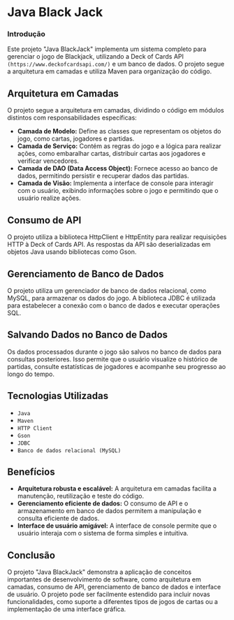 # Java Black Jack

### Introdução
Este projeto "Java BlackJack" implementa um sistema completo para gerenciar o jogo de Blackjack, utilizando a Deck of Cards API `(https://www.deckofcardsapi.com/)` e um banco de dados. O projeto segue a arquitetura em camadas e utiliza Maven para organização do código.

## Arquitetura em Camadas
O projeto segue a arquitetura em camadas, dividindo o código em módulos distintos com responsabilidades específicas:
- **Camada de Modelo:** Define as classes que representam os objetos do jogo, como cartas, jogadores e partidas.
- **Camada de Serviço:** Contém as regras do jogo e a lógica para realizar ações, como embaralhar cartas, distribuir cartas aos jogadores e verificar vencedores.
- **Camada de DAO (Data Access Object):** Fornece acesso ao banco de dados, permitindo persistir e recuperar dados das partidas.
- **Camada de Visão:** Implementa a interface de console para interagir com o usuário, exibindo informações sobre o jogo e permitindo que o usuário realize ações.

## Consumo de API
O projeto utiliza a biblioteca HttpClient e HttpEntity para realizar requisições HTTP à Deck of Cards API. As respostas da API são deserializadas em objetos Java usando bibliotecas como Gson.

## Gerenciamento de Banco de Dados
O projeto utiliza um gerenciador de banco de dados relacional, como MySQL, para armazenar os dados do jogo. A biblioteca JDBC é utilizada para estabelecer a conexão com o banco de dados e executar operações SQL.

## Salvando Dados no Banco de Dados
Os dados processados durante o jogo são salvos no banco de dados para consultas posteriores. Isso permite que o usuário visualize o histórico de partidas, consulte estatísticas de jogadores e acompanhe seu progresso ao longo do tempo.

## Tecnologias Utilizadas
- `Java`
- `Maven`
- `HTTP Client`
- `Gson`
- `JDBC`
- `Banco de dados relacional (MySQL)`

## Benefícios
- **Arquitetura robusta e escalável:** A arquitetura em camadas facilita a manutenção, reutilização e teste do código.
- **Gerenciamento eficiente de dados:** O consumo de API e o armazenamento em banco de dados permitem a manipulação e consulta eficiente de dados.
- **Interface de usuário amigável:** A interface de console permite que o usuário interaja com o sistema de forma simples e intuitiva.

## Conclusão
O projeto "Java BlackJack" demonstra a aplicação de conceitos importantes de desenvolvimento de software, como arquitetura em camadas, consumo de API, gerenciamento de banco de dados e interface de usuário. O projeto pode ser facilmente estendido para incluir novas funcionalidades, como suporte a diferentes tipos de jogos de cartas ou a implementação de uma interface gráfica.
